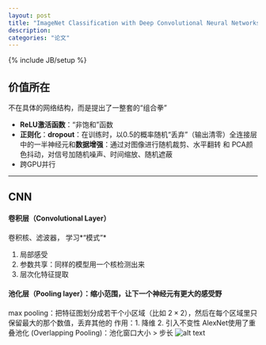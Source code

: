```yaml
---
layout: post
title: "ImageNet Classification with Deep Convolutional Neural Networks"
description: 
categories: "论文"
---
```

{% include JB/setup %}
## 价值所在
不在具体的网络结构，而是提出了一整套的“组合拳”
- **ReLU激活函数**：“非饱和”函数
- **正则化**：**dropout**：在训练时，以0.5的概率随机“丢弃”（输出清零）全连接层中的一半神经元和**数据增强**：通过对图像进行随机裁剪、水平翻转 和 PCA颜色抖动，对信号加随机噪声、时间缩放、随机遮蔽
- 跨GPU并行


------------------------------------------
## CNN
#### 卷积层（Convolutional Layer）
卷积核、滤波器， 学习*“模式”*
1. 局部感受
2. 参数共享：同样的模型用一个核检测出来
3. 层次化特征提取

#### 池化层（Pooling layer）：缩小范围，让下一个神经元有更大的感受野
max pooling：把特征图划分成若干个小区域（比如 $2 \times 2$），然后在每个区域里只保留最大的那个数值，丢弃其他的
作用：1. 降维 2. 引入不变性
AlexNet使用了重叠池化 (Overlapping Pooling)：池化窗口大小 > 步长
![alt text](/images/posts/论文项目{524F9558-0853-43B7-B1E2-3550234B6D51}.png)

